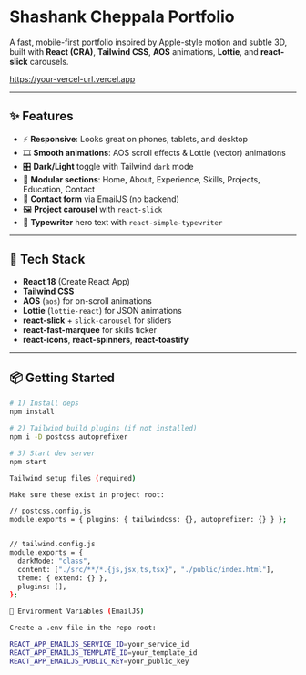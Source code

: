 # Shashank Cheppala Portfolio

A fast, mobile-first portfolio inspired by Apple-style motion and subtle 3D, built with **React (CRA)**, **Tailwind CSS**, **AOS** animations, **Lottie**, and **react-slick** carousels.

https://your-vercel-url.vercel.app  <!-- replace after deployment -->

---

## ✨ Features

- ⚡ **Responsive**: Looks great on phones, tablets, and desktop
- 🎞️ **Smooth animations**: AOS scroll effects & Lottie (vector) animations
- 🎛️ **Dark/Light** toggle with Tailwind `dark` mode
- 🧩 **Modular sections**: Home, About, Experience, Skills, Projects, Education, Contact
- 📨 **Contact form** via EmailJS (no backend)
- 🖼️ **Project carousel** with `react-slick`
- 🧷 **Typewriter** hero text with `react-simple-typewriter`

---

## 🧰 Tech Stack

- **React 18** (Create React App)
- **Tailwind CSS**
- **AOS** (`aos`) for on-scroll animations
- **Lottie** (`lottie-react`) for JSON animations
- **react-slick** + `slick-carousel` for sliders
- **react-fast-marquee** for skills ticker
- **react-icons**, **react-spinners**, **react-toastify**

---

## 📦 Getting Started

```bash
# 1) Install deps
npm install

# 2) Tailwind build plugins (if not installed)
npm i -D postcss autoprefixer

# 3) Start dev server
npm start

Tailwind setup files (required)

Make sure these exist in project root:

// postcss.config.js
module.exports = { plugins: { tailwindcss: {}, autoprefixer: {} } };


// tailwind.config.js
module.exports = {
  darkMode: "class",
  content: ["./src/**/*.{js,jsx,ts,tsx}", "./public/index.html"],
  theme: { extend: {} },
  plugins: [],
};

🔑 Environment Variables (EmailJS)

Create a .env file in the repo root:

REACT_APP_EMAILJS_SERVICE_ID=your_service_id
REACT_APP_EMAILJS_TEMPLATE_ID=your_template_id 
REACT_APP_EMAILJS_PUBLIC_KEY=your_public_key
